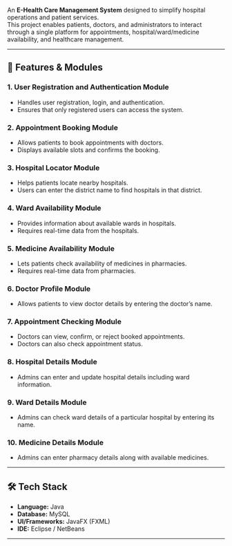 An **E-Health Care Management System** designed to simplify hospital operations and patient services.  
This project enables patients, doctors, and administrators to interact through a single platform for appointments, hospital/ward/medicine availability, and healthcare management.

---

## 🚀 Features & Modules

### 1. User Registration and Authentication Module
- Handles user registration, login, and authentication.
- Ensures that only registered users can access the system.

### 2. Appointment Booking Module
- Allows patients to book appointments with doctors.
- Displays available slots and confirms the booking.

### 3. Hospital Locator Module
- Helps patients locate nearby hospitals.
- Users can enter the district name to find hospitals in that district.

### 4. Ward Availability Module
- Provides information about available wards in hospitals.
- Requires real-time data from the hospitals.

### 5. Medicine Availability Module
- Lets patients check availability of medicines in pharmacies.
- Requires real-time data from pharmacies.

### 6. Doctor Profile Module
- Allows patients to view doctor details by entering the doctor’s name.

### 7. Appointment Checking Module
- Doctors can view, confirm, or reject booked appointments.
- Doctors can also check appointment status.

### 8. Hospital Details Module
- Admins can enter and update hospital details including ward information.

### 9. Ward Details Module
- Admins can check ward details of a particular hospital by entering its name.

### 10. Medicine Details Module
- Admins can enter pharmacy details along with available medicines.

---

## 🛠️ Tech Stack
- **Language:** Java  
- **Database:** MySQL  
- **UI/Frameworks:** JavaFX (FXML)  
- **IDE:** Eclipse / NetBeans  

---
